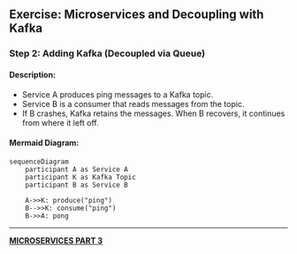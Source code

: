 ## Exercise: Microservices and Decoupling with Kafka

### Step 2: Adding Kafka (Decoupled via Queue)

#### Description:

* Service A produces ping messages to a Kafka topic.
* Service B is a consumer that reads messages from the topic.
* If B crashes, Kafka retains the messages. When B recovers, it continues from where it left off.

#### Mermaid Diagram:

```mermaid
sequenceDiagram
    participant A as Service A
    participant K as Kafka Topic
    participant B as Service B

    A->>K: produce("ping")
    B-->>K: consume("ping")
    B->>A: pong
```

---



**[MICROSERVICES PART 3](https://github.com/elevy99927/Jenkins-k8s/edit/main/Final-Exam/MicroServices/MS-Part2.md)**